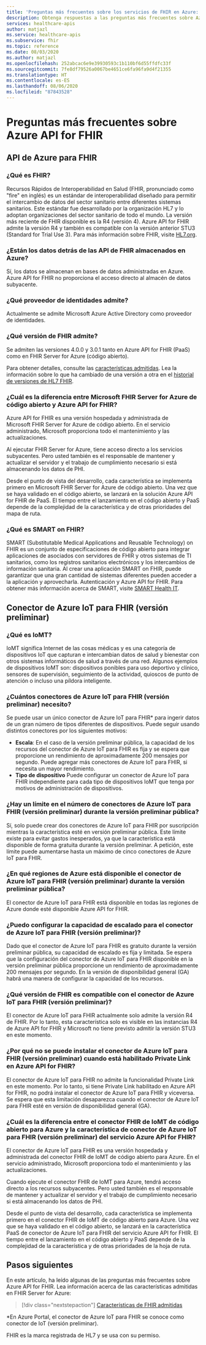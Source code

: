 ```yaml
---
title: 'Preguntas más frecuentes sobre los servicios de FHIR en Azure: Azure API for FHIR'
description: Obtenga respuestas a las preguntas más frecuentes sobre Azure API for FHIR, como la ubicación de almacenamiento de datos detrás de las API de FHIR y la compatibilidad con versiones.
services: healthcare-apis
author: matjazl
ms.service: healthcare-apis
ms.subservice: fhir
ms.topic: reference
ms.date: 08/03/2020
ms.author: matjazl
ms.openlocfilehash: 252abcac6e9e39930593c1b110bf6d55ffdfc33f
ms.sourcegitcommit: 7fe8df79526a0067be4651ce6fa96fa9d4f21355
ms.translationtype: HT
ms.contentlocale: es-ES
ms.lasthandoff: 08/06/2020
ms.locfileid: "87843528"
---
```

# <a name="frequently-asked-questions-about-the-azure-api-for-fhir"></a>Preguntas más frecuentes sobre Azure API for FHIR

## <a name="azure-api-for-fhir"></a>API de Azure para FHIR

### <a name="what-is-fhir"></a>¿Qué es FHIR?
Recursos Rápidos de Interoperabilidad en Salud (FHIR, pronunciado como "fire" en inglés) es un estándar de interoperabilidad diseñado para permitir el intercambio de datos del sector sanitario entre diferentes sistemas sanitarios. Este estándar fue desarrollado por la organización HL7 y lo adoptan organizaciones del sector sanitario de todo el mundo. La versión más reciente de FHIR disponible es la R4 (versión 4). Azure API for FHIR admite la versión R4 y también es compatible con la versión anterior STU3 (Standard for Trial Use 3). Para más información sobre FHIR, visite [HL7.org](http://hl7.org/fhir/summary.html).

### <a name="is-the-data-behind-the-fhir-apis-stored-in-azure"></a>¿Están los datos detrás de las API de FHIR almacenados en Azure?

Sí, los datos se almacenan en bases de datos administradas en Azure. Azure API for FHIR no proporciona el acceso directo al almacén de datos subyacente.

### <a name="what-identity-provider-do-you-support"></a>¿Qué proveedor de identidades admite?

Actualmente se admite Microsoft Azure Active Directory como proveedor de identidades.

### <a name="what-fhir-version-do-you-support"></a>¿Qué versión de FHIR admite?

Se admiten las versiones 4.0.0 y 3.0.1 tanto en Azure API for FHIR (PaaS) como en FHIR Server for Azure (código abierto).

Para obtener detalles, consulte las [características admitidas](fhir-features-supported.md). Lea la información sobre lo que ha cambiado de una versión a otra en el [historial de versiones de HL7 FHIR](https://hl7.org/fhir/R4/history.html).

### <a name="whats-the-difference-between-the-open-source-microsoft-fhir-server-for-azure-and-the-azure-api-for-fhir"></a>¿Cuál es la diferencia entre Microsoft FHIR Server for Azure de código abierto y Azure API for FHIR?

Azure API for FHIR es una versión hospedada y administrada de Microsoft FHIR Server for Azure de código abierto. En el servicio administrado, Microsoft proporciona todo el mantenimiento y las actualizaciones. 

Al ejecutar FHIR Server for Azure, tiene acceso directo a los servicios subyacentes. Pero usted también es el responsable de mantener y actualizar el servidor y el trabajo de cumplimiento necesario si está almacenando los datos de PHI.

Desde el punto de vista del desarrollo, cada característica se implementa primero en Microsoft FHIR Server for Azure de código abierto. Una vez que se haya validado en el código abierto, se lanzará en la solución Azure API for FHIR de PaaS. El tiempo entre el lanzamiento en el código abierto y PaaS depende de la complejidad de la característica y de otras prioridades del mapa de ruta. 

### <a name="what-is-smart-on-fhir"></a>¿Qué es SMART on FHIR?

SMART (Substitutable Medical Applications and Reusable Technology) on FHIR es un conjunto de especificaciones de código abierto para integrar aplicaciones de asociados con servidores de FHIR y otros sistemas de TI sanitarios, como los registros sanitarios electrónicos y los intercambios de información sanitaria. Al crear una aplicación SMART on FHIR, puede garantizar que una gran cantidad de sistemas diferentes pueden acceder a la aplicación y aprovecharla.
Autenticación y Azure API for FHIR. Para obtener más información acerca de SMART, visite [SMART Health IT](https://smarthealthit.org/).

## <a name="azure-iot-connector-for-fhir-preview"></a>Conector de Azure IoT para FHIR (versión preliminar)

### <a name="what-is-iomt"></a>¿Qué es IoMT?
IoMT significa Internet de las cosas médicas y es una categoría de dispositivos IoT que capturan e intercambian datos de salud y bienestar con otros sistemas informáticos de salud a través de una red. Algunos ejemplos de dispositivos IoMT son: dispositivos ponibles para uso deportivo y clínico, sensores de supervisión, seguimiento de la actividad, quioscos de punto de atención o incluso una píldora inteligente.

### <a name="how-many-azure-iot-connector-for-fhir-preview-do-i-need"></a>¿Cuántos conectores de Azure IoT para FHIR (versión preliminar) necesito?
Se puede usar un único conector de Azure IoT para FHIR* para ingerir datos de un gran número de tipos diferentes de dispositivos. Puede seguir usando distintos conectores por los siguientes motivos:
- **Escala**: En el caso de la versión preliminar pública, la capacidad de los recursos del conector de Azure IoT para FHIR es fija y se espera que proporcione un rendimiento de aproximadamente 200 mensajes por segundo. Puede agregar más conectores de Azure IoT para FHIR, si necesita un mayor rendimiento.
- **Tipo de dispositivo** Puede configurar un conector de Azure IoT para FHIR independiente para cada tipo de dispositivos IoMT que tenga por motivos de administración de dispositivos.

### <a name="is-there-a-limit-on-number-of-azure-iot-connector-for-fhir-preview-during-public-preview"></a>¿Hay un límite en el número de conectores de Azure IoT para FHIR (versión preliminar) durante la versión preliminar pública?
Sí, solo puede crear dos conectores de Azure IoT para FHIR por suscripción mientras la característica esté en versión preliminar pública. Este límite existe para evitar gastos inesperados, ya que la característica está disponible de forma gratuita durante la versión preliminar. A petición, este límite puede aumentarse hasta un máximo de cinco conectores de Azure IoT para FHIR.

### <a name="what-azure-regions-azure-iot-connector-for-fhir-preview-feature-is-available-during-public-preview"></a>¿En qué regiones de Azure está disponible el conector de Azure IoT para FHIR (versión preliminar) durante la versión preliminar pública?
El conector de Azure IoT para FHIR está disponible en todas las regiones de Azure donde esté disponible Azure API for FHIR.

### <a name="can-i-configure-scaling-capacity-for-azure-iot-connector-for-fhir-preview"></a>¿Puedo configurar la capacidad de escalado para el conector de Azure IoT para FHIR (versión preliminar)?
Dado que el conector de Azure IoT para FHIR es gratuito durante la versión preliminar pública, su capacidad de escalado es fija y limitada. Se espera que la configuración del conector de Azure IoT para FHIR disponible en la versión preliminar pública proporcione un rendimiento de aproximadamente 200 mensajes por segundo. En la versión de disponibilidad general (GA) habrá una manera de configurar la capacidad de los recursos.

### <a name="what-fhir-version-does-azure-iot-connector-for-fhir-preview-support"></a>¿Qué versión de FHIR es compatible con el conector de Azure IoT para FHIR (versión preliminar)?
El conector de Azure IoT para FHIR actualmente solo admite la versión R4 de FHIR. Por lo tanto, esta característica solo es visible en las instancias R4 de Azure API for FHIR y Microsoft no tiene previsto admitir la versión STU3 en este momento.

### <a name="why-cant-i-install-azure-iot-connector-for-fhir-preview-when-private-link-is-enabled-on-azure-api-for-fhir"></a>¿Por qué no se puede instalar el conector de Azure IoT para FHIR (versión preliminar) cuando está habilitado Private Link en Azure API for FHIR?
El conector de Azure IoT para FHIR no admite la funcionalidad Private Link en este momento. Por lo tanto, si tiene Private Link habilitado en Azure API for FHIR, no podrá instalar el conector de Azure IoT para FHIR y viceversa. Se espera que esta limitación desaparezca cuando el conector de Azure IoT para FHIR esté en versión de disponibilidad general (GA).

### <a name="whats-the-difference-between-the-open-source-iomt-fhir-connector-for-azure-and-azure-iot-connector-for-fhir-preview-feature-of-azure-api-for-fhir-service"></a>¿Cuál es la diferencia entre el conector FHIR de IoMT de código abierto para Azure y la característica de conector de Azure IoT para FHIR (versión preliminar) del servicio Azure API for FHIR?
El conector de Azure IoT para FHIR es una versión hospedada y administrada del conector FHIR de IoMT de código abierto para Azure. En el servicio administrado, Microsoft proporciona todo el mantenimiento y las actualizaciones.

Cuando ejecute el conector FHIR de IoMT para Azure, tendrá acceso directo a los recursos subyacentes. Pero usted también es el responsable de mantener y actualizar el servidor y el trabajo de cumplimiento necesario si está almacenando los datos de PHI.

Desde el punto de vista del desarrollo, cada característica se implementa primero en el conector FHIR de IoMT de código abierto para Azure. Una vez que se haya validado en el código abierto, se lanzará en la característica PaaS de conector de Azure IoT para FHIR del servicio Azure API for FHIR. El tiempo entre el lanzamiento en el código abierto y PaaS depende de la complejidad de la característica y de otras prioridades de la hoja de ruta.

## <a name="next-steps"></a>Pasos siguientes

En este artículo, ha leído algunas de las preguntas más frecuentes sobre Azure API for FHIR. Lea información acerca de las características admitidas en FHIR Server for Azure:
 
>[!div class="nextstepaction"]
>[Características de FHIR admitidas](fhir-features-supported.md)

*En Azure Portal, el conector de Azure IoT para FHIR se conoce como conector de IoT (versión preliminar).

FHIR es la marca registrada de HL7 y se usa con su permiso.